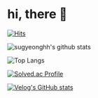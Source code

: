 <div>

  # hi, there 🐯


  
  
  [![Hits](https://hits.seeyoufarm.com/api/count/incr/badge.svg?url=https%3A%2F%2Fgithub.com%2Fsugyeonghh&count_bg=%2379C83D&title_bg=%23555555&icon=&icon_color=%23E7E7E7&title=hits&edge_flat=true)](https://hits.seeyoufarm.com)

  ![sugyeonghh's github stats](https://github-readme-stats.vercel.app/api?username=sugyeonghh&show_icons=true&theme=dracula)
  
  ![Top Langs](https://github-readme-stats.vercel.app/api/top-langs/?username=sugyeonghh&layout=compact&theme=dracula)

  [![Solved.ac Profile](http://mazassumnida.wtf/api/generate_badge?boj=sugyeong_hh)](https://solved.ac/sugyeong_hh)

  [![Velog's GitHub stats](https://velog-readme-stats.vercel.app/api?name=sugyeonghh&color=dark)](https://velog-readme-stats.vercel.app/api/redirect?name=sugyeonghh&tag=github)

  
</div>
